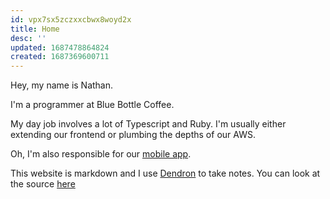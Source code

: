 ```yaml
---
id: vpx7sx5zczxxcbwx8woyd2x
title: Home
desc: ''
updated: 1687478864824
created: 1687369600711
---
```


Hey, my name is Nathan.

I'm a programmer at Blue Bottle Coffee.

My day job involves a lot of Typescript and Ruby. I'm usually either extending our frontend or plumbing the depths of our AWS.

Oh, I'm also responsible for our [mobile app](https://apps.apple.com/us/app/blue-bottle-coffee/id1440573734).


This website is markdown and I use [Dendron](https://www.dendron.so/) to take notes. You can look at the source [here](https://github.com/helle253/notes)
